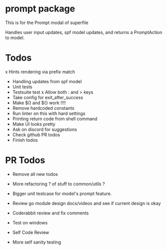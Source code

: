 # prompt package
This is for the Prompt modal of superfile

Handles user input updates, spf model updates, and returns a PromptAction to model. 

# Todos
x Hints rendering via prefix match
- Handling updates from spf model
- Unit tests
- Testsuite test
x Allow both : and > keys
- Take config for exit_after_success
- Make $() and ${} work !!!!
- Remove hardcoded constants
- Run linter on this with hard settings
- Printing return code from shell command
- Make UI looks pretty
- Ask on discord for suggestions
- Check github PR todos
- Finish todos

# PR Todos
- Remove all new todos
- More refactoring ? of stuff to common/utils ?
- Bigger unit testcase for model's prompt feature.
- Review go module design docs/videos and see if current design is okay

- Coderabbit review and fix comments
- Test on windows
- Self Code Review
- More self sanity testing